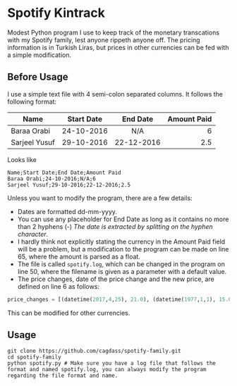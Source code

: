 # Spotify Kintrack

Modest Python program I use to keep track of the monetary transcations with my Spotify family, lest anyone rippeth anyone off. The pricing information is in Turkish Liras, but prices in other currencies can be fed with a simple modification.

## Before Usage

I use a simple text file with 4 semi-colon separated columns. It follows the following format:

| Name        | Start Date           | End Date  | Amount Paid |
| ------------- |:-------------:| :-----:| ----: |
| Baraa Orabi   | 24-10-2016 | N/A | 6|
| Sarjeel Yusuf     | 29-10-2016   |   22-12-2016 | 2.5 |

Looks like 

```
Name;Start Date;End Date;Amount Paid
Baraa Orabi;24-10-2016;N/A;6
Sarjeel Yusuf;29-10-2016;22-12-2016;2.5
```

Unless you want to modify the program, there are a few details:

* Dates are formatted dd-mm-yyyy.
* You can use any placeholder for End Date as long as it contains no more than 2 hyphens (-) *The date is extracted by splitting on the hyphen character*.
* I hardly think not explicitly stating the currency in the Amount Paid field will be a problem, but a modification to the program can be made on line 65, where the amount is parsed as a float.
* The file is called ```spotify.log```, which can be changed in the program on line 50, where the filename is given as a parameter with a default value.
* The price changes, date of the price change and the new price, are defined on line 6 as follows: 

```python
price_changes = [(datetime(2017,4,25), 21.0), (datetime(1977,1,1), 15.0)]
```

This can be modified for other currencies.

## Usage

```
git clone https://github.com/cagdass/spotify-family.git
cd spotify-family
python spotify.py # Make sure you have a log file that follows the format and named spotify.log, you can always modify the program regarding the file format and name.
```
